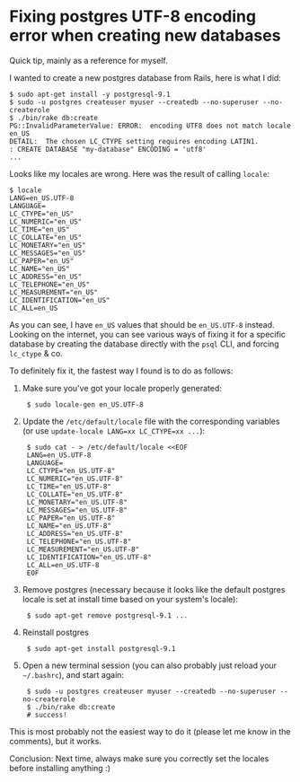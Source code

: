 # Fixing postgres UTF-8 encoding error when creating new databases

Quick tip, mainly as a reference for myself.

I wanted to create a new postgres database from Rails, here is what I did:

    $ sudo apt-get install -y postgresql-9.1
    $ sudo -u postgres createuser myuser --createdb --no-superuser --no-createrole
    $ ./bin/rake db:create
    PG::InvalidParameterValue: ERROR:  encoding UTF8 does not match locale en_US
    DETAIL:  The chosen LC_CTYPE setting requires encoding LATIN1.
    : CREATE DATABASE "my-database" ENCODING = 'utf8'
    ...

Looks like my locales are wrong. Here was the result of calling `locale`:

    $ locale
    LANG=en_US.UTF-8
    LANGUAGE=
    LC_CTYPE="en_US"
    LC_NUMERIC="en_US"
    LC_TIME="en_US"
    LC_COLLATE="en_US"
    LC_MONETARY="en_US"
    LC_MESSAGES="en_US"
    LC_PAPER="en_US"
    LC_NAME="en_US"
    LC_ADDRESS="en_US"
    LC_TELEPHONE="en_US"
    LC_MEASUREMENT="en_US"
    LC_IDENTIFICATION="en_US"
    LC_ALL=en_US

As you can see, I have `en_US` values that should be `en_US.UTF-8` instead. Looking on the internet, you can see various ways of fixing it for a specific database by creating the database directly with the `psql` CLI, and forcing `lc_ctype` & co.

To definitely fix it, the fastest way I found is to do as follows:

1. Make sure you've got your locale properly generated:

        $ sudo locale-gen en_US.UTF-8

1. Update the `/etc/default/locale` file with the corresponding variables (or use `update-locale LANG=xx LC_CTYPE=xx ...`):

        $ sudo cat - > /etc/default/locale <<EOF
        LANG=en_US.UTF-8
        LANGUAGE=
        LC_CTYPE="en_US.UTF-8"
        LC_NUMERIC="en_US.UTF-8"
        LC_TIME="en_US.UTF-8"
        LC_COLLATE="en_US.UTF-8"
        LC_MONETARY="en_US.UTF-8"
        LC_MESSAGES="en_US.UTF-8"
        LC_PAPER="en_US.UTF-8"
        LC_NAME="en_US.UTF-8"
        LC_ADDRESS="en_US.UTF-8"
        LC_TELEPHONE="en_US.UTF-8"
        LC_MEASUREMENT="en_US.UTF-8"
        LC_IDENTIFICATION="en_US.UTF-8"
        LC_ALL=en_US.UTF-8
        EOF

1. Remove postgres (necessary because it looks like the default postgres locale is set at install time based on your system's locale):

        $ sudo apt-get remove postgresql-9.1 ...

1. Reinstall postgres

        $ sudo apt-get install postgresql-9.1

1. Open a new terminal session (you can also probably just reload your `~/.bashrc`), and start again:

        $ sudo -u postgres createuser myuser --createdb --no-superuser --no-createrole
        $ ./bin/rake db:create
        # success!

This is most probably not the easiest way to do it (please let me know in the comments), but it works.

Conclusion: Next time, always make sure you correctly set the locales before installing anything :)

